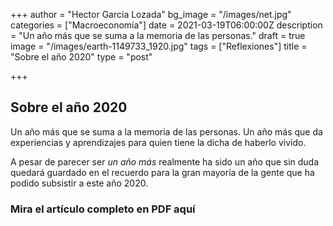 +++
author = "Hector García Lozada"
bg_image = "/images/net.jpg"
categories = ["Macroeconomía"]
date = 2021-03-19T06:00:00Z
description = "Un año más que se suma a la memoria de las personas."
draft = true
image = "/images/earth-1149733_1920.jpg"
tags = ["Reflexiones"]
title = "Sobre el año 2020"
type = "post"

+++
## Sobre el año 2020

Un año más que se suma a la memoria de las personas. Un año más que da experiencias y aprendizajes para quien tiene la dicha de haberlo vivido.

A pesar de parecer ser _un año más_ realmente ha sido un año que sin duda quedará guardado en el recuerdo para la gran mayoría de la gente que ha podido subsistir a este año 2020.

### Mira el artículo completo en PDF aquí